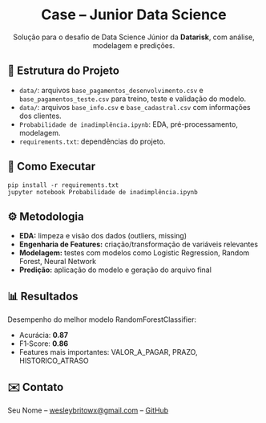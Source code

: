 <h1 align="center">Case – Junior Data Science</h1>

<p align="center">
  Solução para o desafio de Data Science Júnior da <strong>Datarisk</strong>, com análise, modelagem e predições.
</p>

<h2 id="estrutura">📁 Estrutura do Projeto</h2>
<ul>
  <li><code>data/</code>: arquivos <code>base_pagamentos_desenvolvimento.csv</code> e <code>base_pagamentos_teste.csv</code> para treino, teste e validação do modelo.</li>
  <li><code>data/</code>: arquivos <code>base_info.csv</code> e <code>base_cadastral.csv</code> com informações dos clientes.</li>
  <li><code>Probabilidade de inadimplência.ipynb</code>: EDA, pré-processamento, modelagem.</li>
  <li><code>requirements.txt</code>: dependências do projeto.</li>
</ul>

<h2 id="instalacao">🚀 Como Executar</h2>
<pre><code>pip install -r requirements.txt
jupyter notebook Probabilidade de inadimplência.ipynb
</code></pre>

<h2 id="metodologia">⚙️ Metodologia</h2>
<ul>
  <li><strong>EDA:</strong> limpeza e visão dos dados (outliers, missing)</li>
  <li><strong>Engenharia de Features:</strong> criação/transformação de variáveis relevantes</li>
  <li><strong>Modelagem:</strong> testes com modelos como Logistic Regression, Random Forest, Neural Network</li>
  <li><strong>Predição:</strong> aplicação do modelo e geração do arquivo final</li>
</ul>

<h2 id="resultados">📊 Resultados</h2>
<p>Desempenho do melhor modelo RandomForestClassifier:</p>
<ul>
  <li>Acurácia: <strong>0.87</strong></li>
  <li>F1‑Score: <strong>0.86</strong></li>
  <li>Features mais importantes: VALOR_A_PAGAR, PRAZO, HISTORICO_ATRASO</li>
</ul>


<h2 id="contato">✉️ Contato</h2>
<p>Seu Nome – <a href="mailto:wesleybritowx@gmail.com">wesleybritowx@gmail.com</a> – <a href="https://github.com/wbrito0">GitHub</a></p>
